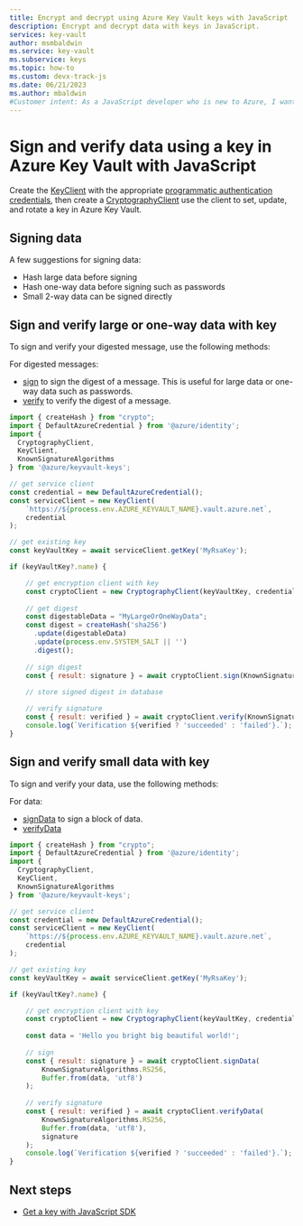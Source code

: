```yaml
---
title: Encrypt and decrypt using Azure Key Vault keys with JavaScript
description: Encrypt and decrypt data with keys in JavaScript. 
services: key-vault
author: msmbaldwin
ms.service: key-vault
ms.subservice: keys
ms.topic: how-to
ms.custom: devx-track-js
ms.date: 06/21/2023
ms.author: mbaldwin
#Customer intent: As a JavaScript developer who is new to Azure, I want to encrypt and decrypt data using a key to the Key Vault with the SDK.
---
```


# Sign and verify data using a key in Azure Key Vault with JavaScript

Create the [KeyClient](/javascript/api/@azure/keyvault-keys/keyclient) with the appropriate [programmatic authentication credentials](javascript-developer-guide-get-started.md#authorize-access-and-connect-to-key-vault), then create a [CryptographyClient](/javascript/api/@azure/keyvault-keys/cryptographyclient) use the client to set, update, and rotate a key in Azure Key Vault.

## Signing data

A few suggestions for signing data:

* Hash large data before signing 
* Hash one-way data before signing such as passwords
* Small 2-way data can be signed directly


## Sign and verify large or one-way data with key

To sign and verify your digested message, use the following methods:

For digested messages: 
* [sign](/javascript/api/@azure/keyvault-keys/cryptographyclient#@azure-keyvault-keys-cryptographyclient-sign) to sign the digest of a message. This is useful for large data or one-way data such as passwords.
* [verify](/javascript/api/@azure/keyvault-keys/cryptographyclient#@azure-keyvault-keys-cryptographyclient-verify) to verify the digest of a message.

```javascript
import { createHash } from "crypto";
import { DefaultAzureCredential } from '@azure/identity';
import {
  CryptographyClient,
  KeyClient,
  KnownSignatureAlgorithms
} from '@azure/keyvault-keys';

// get service client
const credential = new DefaultAzureCredential();
const serviceClient = new KeyClient(
    `https://${process.env.AZURE_KEYVAULT_NAME}.vault.azure.net`,
    credential
);

// get existing key
const keyVaultKey = await serviceClient.getKey('MyRsaKey');

if (keyVaultKey?.name) {

    // get encryption client with key
    const cryptoClient = new CryptographyClient(keyVaultKey, credential);
    
    // get digest
    const digestableData = "MyLargeOrOneWayData";
    const digest = createHash('sha256')
      .update(digestableData)
      .update(process.env.SYSTEM_SALT || '')
      .digest();
    
    // sign digest
    const { result: signature } = await cryptoClient.sign(KnownSignatureAlgorithms.RS256, digest);
   
    // store signed digest in database

    // verify signature
    const { result: verified } = await cryptoClient.verify(KnownSignatureAlgorithms.RS256, digest, signature);
    console.log(`Verification ${verified ? 'succeeded' : 'failed'}.`);
}
```

## Sign and verify small data with key

To sign and verify your data, use the following methods:

For data:
* [signData](/javascript/api/@azure/keyvault-keys/cryptographyclient#@azure-keyvault-keys-cryptographyclient-signdata) to sign a block of data. 
* [verifyData](/javascript/api/@azure/keyvault-keys/cryptographyclient#@azure-keyvault-keys-cryptographyclient-verifydata)

```javascript
import { createHash } from "crypto";
import { DefaultAzureCredential } from '@azure/identity';
import {
  CryptographyClient,
  KeyClient,
  KnownSignatureAlgorithms
} from '@azure/keyvault-keys';

// get service client
const credential = new DefaultAzureCredential();
const serviceClient = new KeyClient(
    `https://${process.env.AZURE_KEYVAULT_NAME}.vault.azure.net`,
    credential
);

// get existing key
const keyVaultKey = await serviceClient.getKey('MyRsaKey');

if (keyVaultKey?.name) {

    // get encryption client with key
    const cryptoClient = new CryptographyClient(keyVaultKey, credential);
    
    const data = 'Hello you bright big beautiful world!';
    
    // sign
    const { result: signature } = await cryptoClient.signData(
        KnownSignatureAlgorithms.RS256,
        Buffer.from(data, 'utf8')
    );
    
    // verify signature
    const { result: verified } = await cryptoClient.verifyData(
        KnownSignatureAlgorithms.RS256,
        Buffer.from(data, 'utf8'),
        signature
    );
    console.log(`Verification ${verified ? 'succeeded' : 'failed'}.`);
}
```

## Next steps

* [Get a key with JavaScript SDK](javascript-developer-guide-get-key.md)